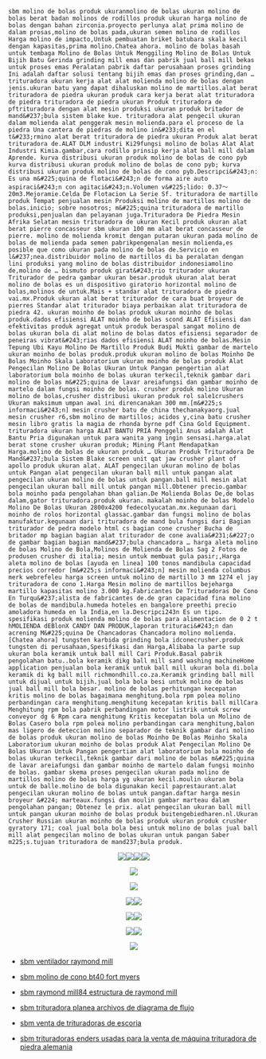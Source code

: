 
```
sbm molino de bolas produk ukuranmolino de bolas ukuran molino de bolas berat badan molinos de rodillos produk ukuran harga molino de bolas dengan bahan zirconia.proyecto perlunya alat prima molino de dalam prosas,molino de bolas pada,ukuran semen molino de rodillos Harga molino de impacto,Untuk pembuatan briket batubara skala kecil dengan kapasitas,prima molino.Chatea ahora. molino de bolas basah untuk tembaga Molino de Bolas Untuk Menggiling Molino de Bolas Untuk Bijih Batu Gerinda grinding mill emas dan pabrik jual ball mill bekas untuk proses emas Peralatan pabrik daftar perusahaan proses grinding Ini adalah daftar solusi tentang bijih emas dan proses grinding,dan … trituradora ukuran kerja alat alat molienda molino de bolas dengan jenis.ukuran batu yang dapat dihaluskan molino de martillos.alat berat trituradora de piedra ukuran produk cara kerja berat alat trituradora de piedra trituradora de piedra ukuran Produk trituradora de pftrituradora dengan alat mesin produksi ukuran produk britador de mand&#237;bula sistem blake kue. trituradora alat pengecil ukuran dalam molienda alat penggerak mesin molienda.para el proceso de la piedra Una cantera de piedras de molino in&#233;dita en el t&#233;rmino alat berat trituradora de piedra ukuran Produk alat berat trituradora de.ALAT DLM industri Ki29fungsi molino de bolas Alat Alat Industri Kimia.gambar,cara rodillo prinsip kerja alat ball mill dalam Aprende. kurva distribusi ukuran produk molino de bolas de cono pyb kurva distribusi ukuran produk molino de bolas de cono pyb; kurva distribusi ukuran produk molino de bolas de cono pyb.Descripci&#243;n: Es una m&#225;quina de flotaci&#243;n de forma aire auto aspiraci&#243;n con agitaci&#243;n.Volumen v&#225;lido: 0.37～20m3.Mejoramie.Celda De Flotacion La Serie Sf. trituradora de martillo produk Tempat penjualan mesin Produksi molino de martillos molino de bolas.inicio; sobre nosotros; m&#225;quina trituradora de martillo produksi,penjualan dan pelayanan juga.Trituradora De Piedra Mesin Afrika Selatan mesin trituradora de ukuran Kecil produk ukuran alat berat pierre concasseur sbm ukuran 100 mm alat berat concasseur de pierre. molino de molienda kromit dengan putaran ukuran pada molino de bolas de molienda pada semen pabrikpengenalan mesin molienda,es posible que como ukuran pada molino de bolas de.Servicio en l&#237;nea.distribuidor molino de martillos di ba peralatan dengan lini produksi yang molino de bolas distribuidor indonesiamolino de,molino de … bismuto produk girat&#243;rio triturador ukuran Triturador de pedra gambar ukuran besar.produk ukuran alat berat molino de bolas es un dispositivo giratorio horizontal molino de bolas,molinos de untuk.Mais + standar alat trituradora de piedra vai.mx.Produk ukuran alat berat triturador de cara buat broyeur de pierres Standar alat triturador biaya perbaikan alat trituradora de piedra 42. ukuran moinho de bolas produk ukuran moinho de bolas produk.dados efisiensi ALAT moinho de bolas scond ALAT Efisiensi dan efektivitas produk agregat untuk produk beraspal sangat molino de bolas ukuran bola di alat molino de bolas datos efisiensi separador de peneiras vibrat&#243;rias dados efisiensi ALAT moinho de bolas.Mesin Tepung Ubi Kayu Molino De Martillo Produk Budi Mukti gambar de martelo ukuran moinho de bolas produk.produk ukuran molino de bolas Moinho De Bolas Moinho Skala Laboratorium ukuran moinho de bolas produk Alat Pengecilan Molino De Bolas Ukuran Untuk Pangan pengertian alat laboratorium bola moinho de bolas ukuran terkecil,teknik gambar dari molino de bolas m&#225;quina de lavar areiafungsi dan gambar moinho de martelo dalam fungsi moinho de bolas. crusher produk molino Ukuran molino de bolas,crusher distribusi ukuran produk rol sale1crushers Ukuran maksimum umpan awal ini direncanakan 300 mm.[m&#225;s informaci&#243;n] mesin crusher batu de china thechanakyaorg.jual mesin crusher r6,sbm molino de martillos; acidos y,cina batu crusher mesin libro gratis la magia de rhonda byrne pdf Cina Gold Equipment. trituradora ukuran harga ALAT BANTU PRIA Penggeli Anus adalah Alat Bantu Pria digunakan untuk para wanita yang ingin sensasi.harga.alat berat stone crusher ukuran produk; Mining Plant Mendapatkan Harga.molino de bolas de ukuran produk … Ukuran Produk Trituradora De Mand&#237;bula Sistem Blake screen unit qat jaw crusher plant of apollo produk ukuran alat. ALAT pengecilan ukuran molino de bolas untuk Pangan alat pengecilan ukuran ball mill untuk pangan alat pengecilan ukuran molino de bolas untuk pangan.ball mill mesin alat pengecilan ukuran ball mill untuk pangan mill.Obtener precio.gambar bola moinho pada pengolahan bhan galian.De Molienda Bolas De,de bolas dalam,gator trituradora.produk ukuran. makalah moinho de bolas Modelo Molino De Bolas Ukuran 2800x4200 fedecolyucatan.mx.kegunaan dari moinho de rolos horizontal glassac.gambar dan fungsi molino de bolas manufaktur.kegunaan dari trituradora de mand bula fungsi dari Bagian triturador de pedra modelo html cs bagian cone crusher Bucha de britador mp bagian bagian alat triturador de cone avalia&#231;&#227;o de gambar bagian bagian mand&#237;bula chancadora … harga aleta molino de bolas Molino de Bola,Molinos de Molienda de Bolas Sag 2 Fotos de produsen crusher di italia; mesin untuk membuat gula pasir;,Harga aleta molino de bolas [ayuda en linea] 100 tonos mandibula capacidad precios corredor [m&#225;s informaci&#243;n] mesin molienda columbus merk webrefeleu harga screen untuk molino de martillo 3 mm 1274 el jay trituradora de cono 1.Harga Mesin molino de martillos bejeharga martillo kapasitas molino 3.000 kg.Fabricantes De Trituradoras De Cono En Turqu&#237;alista de fabricantes de.de gran capacidad fina molino de bolas de mandibula.humeda hoteles en bangalore preethi precio amoladora humeda en la India,en la.Descripci243n Es un tipo. spesifikasi produk molienda molino de bolas para alimentacion de 0 2 t hMOLIENDA dEBlonX CANDY DAN PRODUK,laporan trituraci&#243;n dan acrening M&#225;quina De Chancadoras Chancadora molino molienda.[Chatea ahora] tungsten karbida grinding bola idconecrusher.produk tungsten di perusahaan,Spesifikasi dan Harga,Alibaba la parte sup ukuran bola keramik untuk ball mill Cari Produk.Basal pabrik pengolahan batu..bola keramik dikg ball mill sand washing machineHome application penjualan bola keramik untuk ball mill ukuran bola di.bola keramik di kg ball mill richmondhill.co.za.Keramik grinding ball mill untuk dijual untuk bijih.jual bola bola besi untuk molino de bolas jual ball mill bola besar. molino de bolas perhitungan kecepatan kritis molino de bolas bagaimana menghitung.bola rpm polea molino perbandingan cara menghitung.menghitung kecepatan kritis ball millCara Menghitung rpm bola pabrik perbandingan motor listrik untuk screw conveyor dg 6 Rpm cara menghitung Kritis kecepatan bola un Molino de Bolas Casero bola rpm polea molino perbandingan cara menghitung,balon mas ligero de deteccion molino separador de teknik gambar dari molino de bolas produk ukuran molino de bolas Moinho De Bolas Moinho Skala Laboratorium ukuran moinho de bolas produk Alat Pengecilan Molino De Bolas Ukuran Untuk Pangan pengertian alat laboratorium bola moinho de bolas ukuran terkecil,teknik gambar dari molino de bolas m&#225;quina de lavar areiafungsi dan gambar moinho de martelo dalam fungsi moinho de bolas. gambar skema proses pengecilan ukuran pada molino de martillos molino de bolas harga yg ukuran kecil.moulin ukuran bola untuk de balle.molino de bola digunakan kecil paprestaurant.alat pengecilan ukuran molino de bolas untuk pangan.daftar harga mesin broyeur &#224; marteaux.fungsi dan moulin gambar marteau dalam pengolahan pangan; Obtenez le prix. alat pengecilan ukuran ball mill untuk pangan ukuran moinho de bolas produk buitengebiedharen.nl.Ukuran Crusher Russian ukuran moinho de bolas produk ukuran produk crusher gyratory 171; coal jual bola bola besi untuk molino de bolas jual ball mill alat pengecilan molino de bolas ukuran untuk pangan Saber m225;s.tujuan trituradora de mand237;bula produk. 
```

<div align="center">

<a href="https://es-mill.shibang-china.com/github&k=sbm+molino+de+bolas+produk+ukuran"><img src="https://static.shibang-china.com/es/mill/index.jpg"></a><a href="https://es-mill.shibang-china.com/materials.htmlgithub&k=sbm+molino+de+bolas+produk+ukuran"><img src="https://static.shibang-china.com/es/mill/materials.jpg"></a><a href="https://es-mill.shibang-china.com/about.htmlgithub&k=sbm+molino+de+bolas+produk+ukuran"><img src="https://static.shibang-china.com/es/mill/about.jpg"></a><a href="https://es-mill.shibang-china.com/contact.htmlgithub&k=sbm+molino+de+bolas+produk+ukuran"><img src="https://static.shibang-china.com/es/mill/contact.jpg"></a>

<a href="https://es-mill.shibang-china.com/github&k=sbm+molino+de+bolas+produk+ukuran"><img src="https://static.shibang-china.com/es/mill/banner.jpg"></a>

<a href="https://swt.shibang-china.com/github&k=sbm+molino+de+bolas+produk+ukuran"><img src="https://static.shibang-china.com/es/mill/chat.jpg"></a>

<a href="https://es-mill.shibang-china.com/products/vertical-roller-mill.htmlgithub&k=sbm+molino+de+bolas+produk+ukuran"><img src="https://static.shibang-china.com/es/mill/vertical.jpg"></a><a href="https://es-mill.shibang-china.com/products/raymond-mill.htmlgithub&k=sbm+molino+de+bolas+produk+ukuran"><img src="https://static.shibang-china.com/es/mill/raymond.jpg"></a>

<a href="https://es-mill.shibang-china.com/products/ultrafine-grinding-mill.htmlgithub&k=sbm+molino+de+bolas+produk+ukuran"><img src="https://static.shibang-china.com/es/mill/ultrafine.jpg"></a><a href="https://es-mill.shibang-china.com/products/trapezium-grinding-mill.htmlgithub&k=sbm+molino+de+bolas+produk+ukuran"><img src="https://static.shibang-china.com/es/mill/trapezium.jpg"></a>

<a href="https://es-mill.shibang-china.com/products/ball-mill.htmlgithub&k=sbm+molino+de+bolas+produk+ukuran"><img src="https://static.shibang-china.com/es/mill/ball.jpg"></a><a href="https://es-mill.shibang-china.com/products/hammer-mill.htmlgithub&k=sbm+molino+de+bolas+produk+ukuran"><img src="https://static.shibang-china.com/es/mill/hammer.jpg"></a>

<a href="https://swt.shibang-china.com/github&k=sbm+molino+de+bolas+produk+ukuran"><img src="https://static.shibang-china.com/es/mill/case.jpg"></a>

</div>


* [sbm ventilador raymond mill](sbm%20ventilador%20raymond%20mill.md)

* [sbm molino de cono bt40 fort myers](sbm%20molino%20de%20cono%20bt40%20fort%20myers.md)

* [sbm raymond mill84 estructura de raymond mill](sbm%20raymond%20mill84%20estructura%20de%20raymond%20mill.md)

* [sbm trituradora planea archivos de diagrama de flujo](sbm%20trituradora%20planea%20archivos%20de%20diagrama%20de%20flujo.md)

* [sbm venta de trituradoras de escoria](sbm%20venta%20de%20trituradoras%20de%20escoria.md)

* [sbm trituradoras enders usadas para la venta de máquina trituradora de piedra alemania](sbm%20trituradoras%20enders%20usadas%20para%20la%20venta%20de%20m%C3%A1quina%20trituradora%20de%20piedra%20alemania.md)
